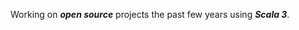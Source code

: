 <!--- top commit numnber: 13336 -->

Working on ***open source*** projects the past few years using ***Scala 3***.

<!--
![Stats](https://github-readme-stats.vercel.app/api?username=objektwerks&show_icons=true&hide_border=true&rank_icon=percentile)
-->
